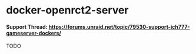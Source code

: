 # docker-openrct2-server

#### Support Thread: https://forums.unraid.net/topic/79530-support-ich777-gameserver-dockers/

TODO